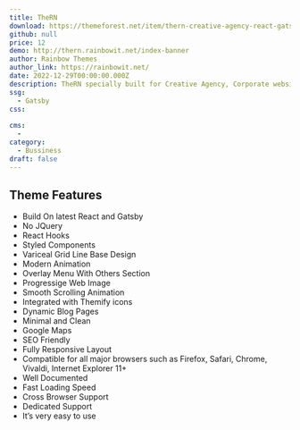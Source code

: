 ```yaml
---
title: TheRN
download: https://themeforest.net/item/thern-creative-agency-react-gatsby-template/25717770
github: null
price: 12
demo: http://thern.rainbowit.net/index-banner
author: Rainbow Themes
author_link: https://rainbowit.net/
date: 2022-12-29T00:00:00.000Z
description: TheRN specially built for Creative Agency, Corporate website, Portfolio website, Photographer, Personal Portfolio and all kinds of Personal Portfolio & Business and others.
ssg:
  - Gatsby
css:
  
cms:
  - 
category:
  - Bussiness
draft: false
---
```

## Theme Features

- Build On latest React and Gatsby
- No JQuery
- React Hooks
- Styled Components
- Variceal Grid Line Base Design
- Modern Animation
- Overlay Menu With Others Section
- Progressige Web Image
- Smooth Scrolling Animation
- Integrated with Themify icons
- Dynamic Blog Pages
- Minimal and Clean
- Google Maps
- SEO Friendly
- Fully Responsive Layout
- Compatible for all major browsers such as Firefox, Safari, Chrome, Vivaldi, Internet Explorer 11+
- Well Documented
- Fast Loading Speed
- Cross Browser Support
- Dedicated Support
- It’s very easy to use

